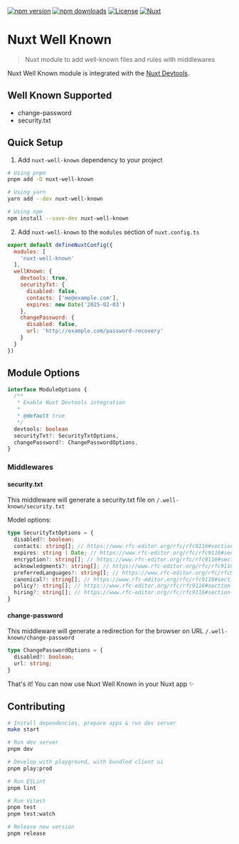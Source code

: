 [![npm version][npm-version-src]][npm-version-href]
[![npm downloads][npm-downloads-src]][npm-downloads-href]
[![License][license-src]][license-href]
[![Nuxt][nuxt-src]][nuxt-href]

# Nuxt Well Known

> Nuxt module to add well-known files and rules with middlewares

Nuxt Well Known module is integrated with the [Nuxt Devtools](https://github.com/nuxt/devtools).

## Well Known Supported

- change-password
- security.txt

## Quick Setup

1. Add `nuxt-well-known` dependency to your project

```bash
# Using pnpm
pnpm add -D nuxt-well-known

# Using yarn
yarn add --dev nuxt-well-known

# Using npm
npm install --save-dev nuxt-well-known
```

2. Add `nuxt-well-known` to the `modules` section of `nuxt.config.ts`

```js
export default defineNuxtConfig({
  modules: [
    'nuxt-well-known'
  ],
  wellKnown: {
    devtools: true,
    securityTxt: {
      disabled: false,
      contacts: ['me@example.com'],
      expires: new Date('2025-02-03')
    },
    changePassword: {
      disabled: false,
      url: 'http://example.com/password-recovery'
    }
  }
})
```

## Module Options

```ts
interface ModuleOptions {
  /**
   * Enable Nuxt Devtools integration
   *
   * @default true
   */
  devtools: boolean
  securityTxt?: SecurityTxtOptions,
  changePassword?: ChangePasswordOptions,
}
```

### Middlewares

#### security.txt

This middleware will generate a security.txt file on `/.well-known/security.txt`

Model options:

```ts
type SecurityTxtOptions = {
  disabled?: boolean;
  contacts: string[]; // https://www.rfc-editor.org/rfc/rfc9116#section-2.5.3
  expires: string | Date; // https://www.rfc-editor.org/rfc/rfc9116#section-2.5.5
  encryption?: string[]; // https://www.rfc-editor.org/rfc/rfc9116#section-2.5.4
  acknowledgments?: string[]; // https://www.rfc-editor.org/rfc/rfc9116#section-2.5.1
  preferredLanguages?: string[]; // https://www.rfc-editor.org/rfc/rfc9116#section-2.5.8
  canonical?: string[]; // https://www.rfc-editor.org/rfc/rfc9116#section-2.5.2
  policy?: string[]; // https://www.rfc-editor.org/rfc/rfc9116#section-2.5.7
  hiring?: string[]; // https://www.rfc-editor.org/rfc/rfc9116#section-2.5.6
}
```

#### change-password

This middleware will generate a redirection for the browser on URL `/.well-known/change-password`

```ts
type ChangePasswordOptions = {
  disabled?: boolean;
  url: string;
}
```

That's it! You can now use Nuxt Well Known in your Nuxt app ✨

## Contributing

```bash
# Install dependencies, prepare apps & run dev server
make start

# Run dev server
pnpm dev

# Develop with playground, with bundled client ui
pnpm play:prod

# Run ESLint
pnpm lint

# Run Vitest
pnpm test
pnpm test:watch

# Release new version
pnpm release
```

<!-- Badges -->
[npm-version-src]: https://img.shields.io/npm/v/nuxt-well-known/latest.svg?style=flat&colorA=18181B&colorB=28CF8D
[npm-version-href]: https://npmjs.com/package/nuxt-well-known

[npm-downloads-src]: https://img.shields.io/npm/dm/nuxt-well-known.svg?style=flat&colorA=18181B&colorB=28CF8D
[npm-downloads-href]: https://npmjs.com/package/nuxt-well-known

[license-src]: https://img.shields.io/npm/l/nuxt-well-known.svg?style=flat&colorA=18181B&colorB=28CF8D
[license-href]: https://npmjs.com/package/nuxt-well-known

[nuxt-src]: https://img.shields.io/badge/Nuxt-18181B?logo=nuxt.js
[nuxt-href]: https://nuxt.com
